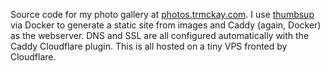 Source code for my photo gallery at [photos.trmckay.com](https://photos.trmckay.com/). I use [thumbsup](https://thumbsup.github.io) via Docker to generate a static site from images and Caddy (again, Docker) as the webserver. DNS and SSL are all configured automatically with the Caddy Cloudflare plugin. This is all hosted on a tiny VPS fronted by Cloudflare.
